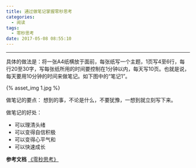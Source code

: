 ```yaml
---
title: 通过做笔记掌握零秒思考
categories:
  - 阅读
tags:
  - 零秒思考
date: 2017-05-08 08:55:10
---
```


---
具体的做法是：将一张A4纸横放于面前，每张纸写一个主题，1页写4至6行，每行20至30字，写每张纸所用的时间要控制在1分钟以内，每天写10页。也就是说，每天要用10分钟的时间来做笔记。如下图中的“笔记1”。

{% asset_img 1.jpg %}

<!-- more -->
做笔记的要点：
想到的事，不论是什么，不要犹豫，一想到就立刻写下来。

做笔记的好处：
- 可以理清头绪
- 可以变得自信积极
- 可以变得心平气和
- 可以快速成长

**参考文档**
[《零秒思考》](https://book.douban.com/subject/26260187/)
